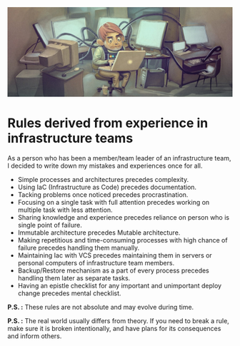 ![Header Image](https://raw.githubusercontent.com/amirbagh75/my-infrastructure-rules/fa-version/header-image.jpg)

# Rules derived from experience in infrastructure teams
As a person who has been a member/team leader of an infrastructure team, I decided to write down my mistakes and experiences once for all.

- Simple processes and architectures precedes complexity.
- Using IaC (Infrastructure as Code) precedes documentation.
- Tacking problems once noticed precedes procrastination.
- Focusing on a single task with full attention precedes working on multiple task with less attention.
- Sharing knowledge and experience precedes reliance on person who is single point of failure.
- Immutable architecture precedes Mutable architecture.
- Making repetitious and time-consuming processes with high chance of failure precedes handling them manually.
- Maintaining Iac with VCS precedes maintaining them in servers or personal computers of infrastructure team members.
- Backup/Restore mechanism as a part of every process precedes handling them later as separate tasks.
- Having an epistle checklist for any important and unimportant deploy change precedes mental checklist.

**P.S. :** These rules are not absolute and may evolve during time.

**P.S. :** The real world usually differs from theory. If you need to break a rule, make sure it is broken intentionally,
and have plans for its consequences and inform others.
 
